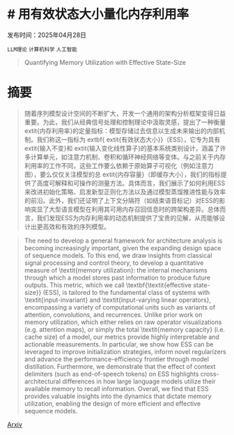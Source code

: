 # # 用有效状态大小量化内存利用率

发布时间：2025年04月28日

`LLM理论` `计算机科学` `人工智能`

> Quantifying Memory Utilization with Effective State-Size

# 摘要

> 随着序列模型设计空间的不断扩大，开发一个通用的架构分析框架变得日益重要。为此，我们从经典信号处理和控制理论中汲取灵感，提出了一种衡量	extit{内存利用率}的定量指标：模型存储过去信息以生成未来输出的内部机制。我们称这一指标为	extbf{	extit{有效状态大小}}（ESS），它专为具有	extit{输入不变}和	extit{输入变化线性算子}的基本系统类别设计，涵盖了许多计算单元，如注意力机制、卷积和循环神经网络等变体。与之前关于内存利用率的工作不同，这些工作要么依赖于原始算子可视化（例如注意力图），要么仅仅关注模型的总	extit{内存容量}（即缓存大小），我们的指标提供了高度可解释和可操作的测量方法。具体而言，我们展示了如何利用ESS来改进初始化策略、启发新型正则化方法以及通过模型蒸馏推进性能与效率的前沿。此外，我们还证明了上下文分隔符（如结束语音标记）对ESS的影响突显了大型语言模型在利用其可用内存召回信息时的跨架构差异。总体而言，我们发现ESS为内存利用率的动态机制提供了宝贵的见解，从而能够设计出更高效和有效的序列模型。


> The need to develop a general framework for architecture analysis is becoming increasingly important, given the expanding design space of sequence models. To this end, we draw insights from classical signal processing and control theory, to develop a quantitative measure of \textit{memory utilization}: the internal mechanisms through which a model stores past information to produce future outputs. This metric, which we call \textbf{\textit{effective state-size}} (ESS), is tailored to the fundamental class of systems with \textit{input-invariant} and \textit{input-varying linear operators}, encompassing a variety of computational units such as variants of attention, convolutions, and recurrences. Unlike prior work on memory utilization, which either relies on raw operator visualizations (e.g. attention maps), or simply the total \textit{memory capacity} (i.e. cache size) of a model, our metrics provide highly interpretable and actionable measurements. In particular, we show how ESS can be leveraged to improve initialization strategies, inform novel regularizers and advance the performance-efficiency frontier through model distillation. Furthermore, we demonstrate that the effect of context delimiters (such as end-of-speech tokens) on ESS highlights cross-architectural differences in how large language models utilize their available memory to recall information. Overall, we find that ESS provides valuable insights into the dynamics that dictate memory utilization, enabling the design of more efficient and effective sequence models.

[Arxiv](https://arxiv.org/abs/2504.19561)